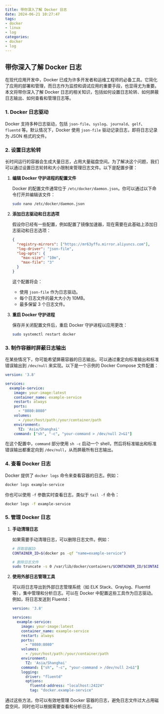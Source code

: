 ```yaml
---
title: 带你深入了解 Docker 日志
date: 2024-06-21 10:27:47
tags: 
- docker
- linux
- log
categories:
- docker
- log
---
```


## 带你深入了解 Docker 日志

在现代应用开发中，Docker 已成为许多开发者和运维工程师的必备工具。它简化了应用的部署和管理，而日志作为监控和调试应用的重要手段，也显得尤为重要。本文将带你深入了解 Docker 日志的相关知识，包括如何设置日志轮转、如何屏蔽日志输出、如何查看和管理日志等。

### 1. Docker 日志驱动

Docker 支持多种日志驱动，包括 `json-file`、`syslog`、`journald`、`gelf`、`fluentd` 等。默认情况下，Docker 使用 `json-file` 驱动记录日志，即将日志记录为 JSON 格式的文件。

### 2. 设置日志轮转

长时间运行的容器会生成大量日志，占用大量磁盘空间。为了解决这个问题，我们可以通过设置日志轮转和大小限制来管理日志文件。以下是配置步骤：

1. **编辑 Docker 守护进程的配置文件**

   Docker 的配置文件通常位于 `/etc/docker/daemon.json`。你可以通过以下命令打开并编辑该文件：

   ```bash
   sudo nano /etc/docker/daemon.json
   ```

2. **添加日志驱动和日志选项**

   假设你已经有一些配置，例如配置了镜像加速器，现在需要在此基础上添加日志驱动和日志选项：

   ```json
   {
     "registry-mirrors": ["https://mr63yffu.mirror.aliyuncs.com"],
     "log-driver": "json-file",
     "log-opts": {
       "max-size": "10m",
       "max-file": "3"
     }
   }
   ```

   这个配置将会：
   - 使用 `json-file` 作为日志驱动。
   - 每个日志文件的最大大小为 10MB。
   - 最多保留 3 个日志文件。

3. **重启 Docker 守护进程**

   保存并关闭配置文件后，重启 Docker 守护进程以应用更改：

   ```bash
   sudo systemctl restart docker
   ```

### 3. 制作容器时屏蔽日志输出

在某些情况下，你可能希望屏蔽容器的日志输出。可以通过重定向标准输出和标准错误输出到 `/dev/null` 来实现。以下是一个示例的 Docker Compose 文件配置：

```yaml
version: '3.8'

services:
  example-service:
    image: your-image:latest
    container_name: example-service
    restart: always
    ports:
      - "8080:8080"
    volumes:
      - /your/host/path:/your/container/path
    environment:
      TZ: 'Asia/Shanghai'
    command: ["sh", "-c", "your-command > /dev/null 2>&1"]
```

在这个配置中，`command` 部分使用 `sh -c` 启动一个 shell，然后将标准输出和标准错误输出都重定向到 `/dev/null`，从而屏蔽所有日志输出。

### 4. 查看 Docker 日志

Docker 提供了 `docker logs` 命令来查看容器的日志。例如：

```bash
docker logs example-service
```

你也可以使用 `-f` 参数实时查看日志，类似于 `tail -f` 命令：

```bash
docker logs -f example-service
```

### 5. 管理 Docker 日志

1. **手动清理日志**

   如果需要手动清理日志，可以删除日志文件。例如：

   ```bash
   # 获取容器ID
   CONTAINER_ID=$(docker ps -qf "name=example-service")

   # 删除日志文件
   sudo truncate -s 0 /var/lib/docker/containers/$CONTAINER_ID/$CONTAINER_ID-json.log
   ```

2. **使用外部日志管理工具**

   可以将日志导出到外部日志管理系统（如 ELK Stack、Graylog、Fluentd 等），集中管理和分析日志。可以在 Docker 中配置这些工具作为日志驱动。例如，将日志发送到 Fluentd：

   ```yaml
   version: '3.8'
   
   services:
     example-service:
       image: your-image:latest
       container_name: example-service
       restart: always
       ports:
         - "8080:8080"
       volumes:
         - /your/host/path:/your/container/path
       environment:
         TZ: 'Asia/Shanghai'
       command: ["sh", "-c", "your-command > /dev/null 2>&1"]
       logging:
         driver: "fluentd"
         options:
           fluentd-address: "localhost:24224"
           tag: "docker.example-service"
   ```

通过这些方法，你可以有效地管理 Docker 容器的日志，避免日志文件过大占用磁盘空间，同时也可以根据需要查看和分析日志。
